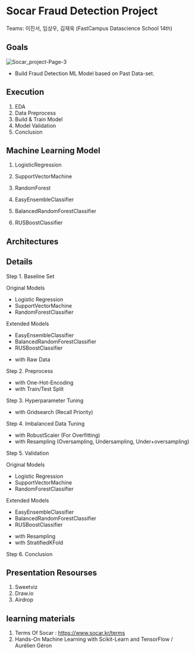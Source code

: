 # Socar Fraud Detection Project

Teams: 이진서, 임상우, 김재욱 (FastCampus Datascience School 14th)



## Goals

![Socar_project-Page-3](https://user-images.githubusercontent.com/68367214/98896242-dd153080-24eb-11eb-86ff-fead8bf79202.png)

* Build Fraud Detection ML Model based on Past Data-set.


## Execution

1. EDA 
2. Data Preprocess 
3. Build & Train Model
4. Model Validation
5. Conclusion


## Machine Learning Model

1. LogisticRegression
2. SupportVectorMachine
3. RandomForest

4. EasyEnsembleClassifier
5. BalancedRandomForestClassifier
6. RUSBoostClassifier

## Architectures

## Details

Step 1. Baseline Set 

Original Models
- Logistic Regression
- SupportVectorMachine
- RandomForestClassifier

Extended Models
- EasyEnsembleClassifier
- BalancedRandomForestClassifier
- RUSBoostClassifier

 + with Raw Data

Step 2. Preprocess


 + with One-Hot-Encoding
 + with Train/Test Split


Step 3. Hyperparameter Tuning 

 + with Gridsearch (Recall Priority)


Step 4. Imbalanced Data Tuning

 + with RobustScaler (For Overfitting)
 + with Resampling (Oversampling, Undersampling, Under+oversampling)


Step 5. Validation

Original Models
- Logistic Regression
- SupportVectorMachine
- RandomForestClassifier

Extended Models
- EasyEnsembleClassifier
- BalancedRandomForestClassifier
- RUSBoostClassifier

 + with Resampling
 + with StratifiedKFold

 
Step 6. Conclusion


## Presentation Resourses

1. Sweetviz
2. Draw.io
3. Airdrop


## learning materials

1. Terms Of Socar : https://www.socar.kr/terms
2. Hands-On Machine Learning with Scikit-Learn and TensorFlow / Aurélien Géron

